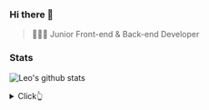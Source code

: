 ### Hi there 👋

> 👨🏻‍💻 Junior Front-end & Back-end Developer

### Stats

![Leo's github stats](https://github-readme-stats.vercel.app/api?username=arikjunior&show_icons=true&theme=dracula&hide=stars,issues)

<details>
  <summary>Click👆</summary>
  <pre>
  🤷‍♂️
  </pre>
</details>
